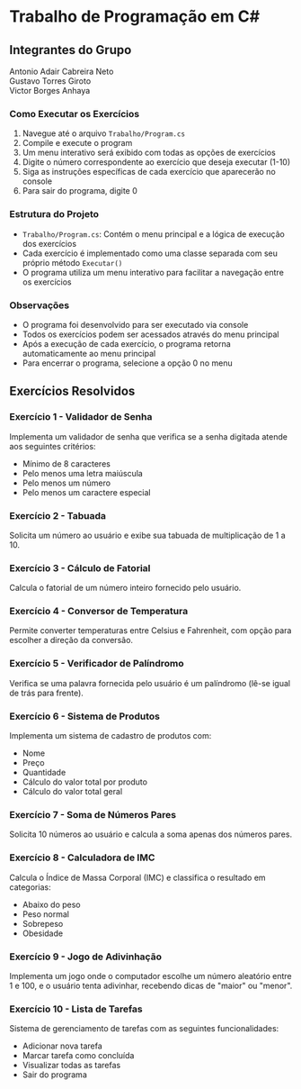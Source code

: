 # Trabalho de Programação em C#

## Integrantes do Grupo
Antonio Adair Cabreira Neto <br>
Gustavo Torres Giroto <br>
Victor Borges Anhaya <br>

### Como Executar os Exercícios

1. Navegue até o arquivo `Trabalho/Program.cs`
2. Compile e execute o program
3. Um menu interativo será exibido com todas as opções de exercícios
4. Digite o número correspondente ao exercício que deseja executar (1-10)
5. Siga as instruções específicas de cada exercício que aparecerão no console
6. Para sair do programa, digite 0

### Estrutura do Projeto
- `Trabalho/Program.cs`: Contém o menu principal e a lógica de execução dos exercícios
- Cada exercício é implementado como uma classe separada com seu próprio método `Executar()`
- O programa utiliza um menu interativo para facilitar a navegação entre os exercícios

### Observações
- O programa foi desenvolvido para ser executado via console
- Todos os exercícios podem ser acessados através do menu principal
- Após a execução de cada exercício, o programa retorna automaticamente ao menu principal
- Para encerrar o programa, selecione a opção 0 no menu

## Exercícios Resolvidos

### Exercício 1 - Validador de Senha
Implementa um validador de senha que verifica se a senha digitada atende aos seguintes critérios:
- Mínimo de 8 caracteres
- Pelo menos uma letra maiúscula
- Pelo menos um número
- Pelo menos um caractere especial

### Exercício 2 - Tabuada
Solicita um número ao usuário e exibe sua tabuada de multiplicação de 1 a 10.

### Exercício 3 - Cálculo de Fatorial
Calcula o fatorial de um número inteiro fornecido pelo usuário.

### Exercício 4 - Conversor de Temperatura
Permite converter temperaturas entre Celsius e Fahrenheit, com opção para escolher a direção da conversão.

### Exercício 5 - Verificador de Palíndromo
Verifica se uma palavra fornecida pelo usuário é um palíndromo (lê-se igual de trás para frente).

### Exercício 6 - Sistema de Produtos
Implementa um sistema de cadastro de produtos com:
- Nome
- Preço
- Quantidade
- Cálculo do valor total por produto
- Cálculo do valor total geral

### Exercício 7 - Soma de Números Pares
Solicita 10 números ao usuário e calcula a soma apenas dos números pares.

### Exercício 8 - Calculadora de IMC
Calcula o Índice de Massa Corporal (IMC) e classifica o resultado em categorias:
- Abaixo do peso
- Peso normal
- Sobrepeso
- Obesidade

### Exercício 9 - Jogo de Adivinhação
Implementa um jogo onde o computador escolhe um número aleatório entre 1 e 100, e o usuário tenta adivinhar, recebendo dicas de "maior" ou "menor".

### Exercício 10 - Lista de Tarefas
Sistema de gerenciamento de tarefas com as seguintes funcionalidades:
- Adicionar nova tarefa
- Marcar tarefa como concluída
- Visualizar todas as tarefas
- Sair do programa


